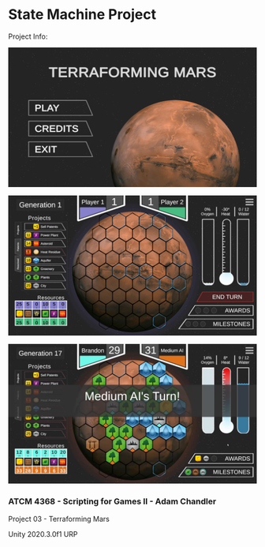 # State Machine Project

Project Info:

![Terraforming Mars Title](https://raw.githubusercontent.com/BrandonMCoffey/State-Machine-Project/main/Source%20Files/Pictures/Title.png)

![Terraforming Mars Game](https://raw.githubusercontent.com/BrandonMCoffey/State-Machine-Project/main/Source%20Files/Pictures/StartGame.png)

![Terraforming Mars Gameplay](https://raw.githubusercontent.com/BrandonMCoffey/State-Machine-Project/main/Source%20Files/Pictures/LateGame.png)

### ATCM 4368 - Scripting for Games II - Adam Chandler

Project 03 - Terraforming Mars

Unity 2020.3.0f1 URP
